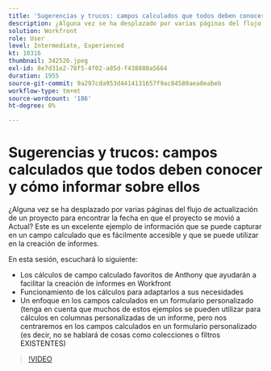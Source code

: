 ```yaml
---
title: 'Sugerencias y trucos: campos calculados que todos deben conocer'
description: ¿Alguna vez se ha desplazado por varias páginas del flujo de actualización de un proyecto para encontrar la fecha en que el proyecto se movió a Actual? Este es un gran ... (las descripciones deben tener entre 60 y 160 caracteres)
solution: Workfront
role: User
level: Intermediate, Experienced
kt: 10316
thumbnail: 342526.jpeg
exl-id: 8e7d31e2-78f5-4f02-a85d-f438880a5664
duration: 1955
source-git-commit: 9a297cda953d4414131657f9ac84580aea0eabeb
workflow-type: tm+mt
source-wordcount: '186'
ht-degree: 0%

---
```


# Sugerencias y trucos: campos calculados que todos deben conocer y cómo informar sobre ellos

¿Alguna vez se ha desplazado por varias páginas del flujo de actualización de un proyecto para encontrar la fecha en que el proyecto se movió a Actual? Este es un excelente ejemplo de información que se puede capturar en un campo calculado que es fácilmente accesible y que se puede utilizar en la creación de informes.

En esta sesión, escuchará lo siguiente:

* Los cálculos de campo calculado favoritos de Anthony que ayudarán a facilitar la creación de informes en Workfront
* Funcionamiento de los cálculos para adaptarlos a sus necesidades
* Un enfoque en los campos calculados en un formulario personalizado (tenga en cuenta que muchos de estos ejemplos se pueden utilizar para cálculos en columnas personalizadas de un informe, pero nos centraremos en los campos calculados en un formulario personalizado (es decir, no se hablará de cosas como colecciones o filtros EXISTENTES)

>[!VIDEO](https://video.tv.adobe.com/v/342526/?quality=12&learn=on)
